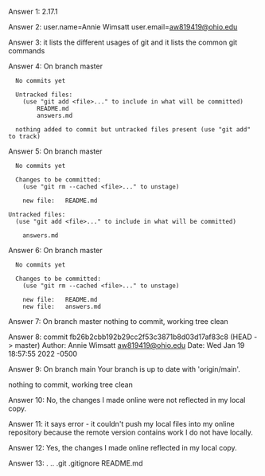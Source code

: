 Answer 1: 2.17.1

Answer 2: user.name=Annie Wimsatt
	  user.email=aw819419@ohio.edu

Answer 3: it lists the different usages of git and it lists the common git commands

Answer 4: On branch master

	  No commits yet

	  Untracked files:
		(use "git add <file>..." to include in what will be committed)
			README.md
			answers.md

	  nothing added to commit but untracked files present (use "git add" to track)

Answer 5: On branch master

	  No commits yet

	  Changes to be committed:
	    (use "git rm --cached <file>..." to unstage)

		new file:   README.md

	Untracked files:
	  (use "git add <file>..." to include in what will be committed)

		answers.md

Answer 6: On branch master

	  No commits yet

	  Changes to be committed:
	    (use "git rm --cached <file>..." to unstage)

		new file:   README.md
		new file:   answers.md

Answer 7: 
On branch master
nothing to commit, working tree clean

Answer 8: 
commit fb26b2cbb192b29cc2f53c3871b8d03d17af83c8 (HEAD -> master)
Author: Annie Wimsatt <aw819419@ohio.edu>
Date:   Wed Jan 19 18:57:55 2022 -0500

Answer 9:
On branch main
Your branch is up to date with 'origin/main'.

nothing to commit, working tree clean

Answer 10: No, the changes I made online were not reflected in my local copy.

Answer 11: it says error - it couldn't push my local files into my online repository because the remote version contains work I do not have locally.

Answer 12: Yes, the changes I made online reflected in my local copy.

Answer 13: .  ..  .git  .gitignore  README.md


